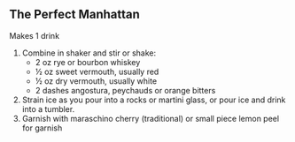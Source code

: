## The Perfect Manhattan

Makes 1 drink

1. Combine in shaker and stir or shake:
	- 2 oz rye or bourbon whiskey
	- ½ oz sweet vermouth, usually red
	- ½ oz dry vermouth, usually white
	- 2 dashes angostura, peychauds or orange bitters
3. Strain ice as you pour into a rocks or martini glass, or pour ice and drink into a tumbler. 
4. Garnish with maraschino cherry (traditional) or small piece lemon peel for garnish
